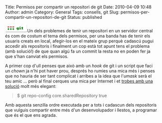 Title: Permisos per compartir un repositori de git
Date: 2010-04-09 10:48
Author: admin
Category: General
Tags: consells, git
Slug: permisos-per-compartir-un-repositori-de-git
Status: published

[<img src="./wp-content/uploads/2009/03/git-logo.png" title="git-logo" class="alignright size-full wp-image-540" width="73" height="28" />](http://gil.badall.net/wp-content/uploads/2009/03/git-logo.png)Un dels problemes de tenir un repositori en un servidor central és com de costum el tema dels permisos, per una banda has de tenir els usuaris creats en local, afegir-los en el mateix grup perquè cadascú pugui accedir als repositoris i finalment un cop està tot apunt tens el problema (amb solució!) de que quan algú fa un commit la resta no en poden fer ja que s'han canviat els permisos.

A primer cop d'ull penses que això amb un *hook* de git i un script que faci un *chown* ja n'hi pot haver prou, després ho rumies una mica més i penses que no hauria de ser tant complicat i arribes a la idea que l'*umask* serà el teu amic ... però al final cerques una mica per Internet i et [trobes amb una solució](http://moserei.de/index.php/58/shared-git-repo-ssh-umask-problems/comment-page-1 "Entrada d'un bloc on es comenta com resoldre el tema de permisos en un repositori git compartit") molt més elegant:

> \$ git repo-config core.sharedRepository true

Amb aquesta senzilla ordre executada per a tots i cadascun dels repositoris que vulguis compartir entre més d'un desenvolupador i llestos, a programar que és el que ens agrada.
